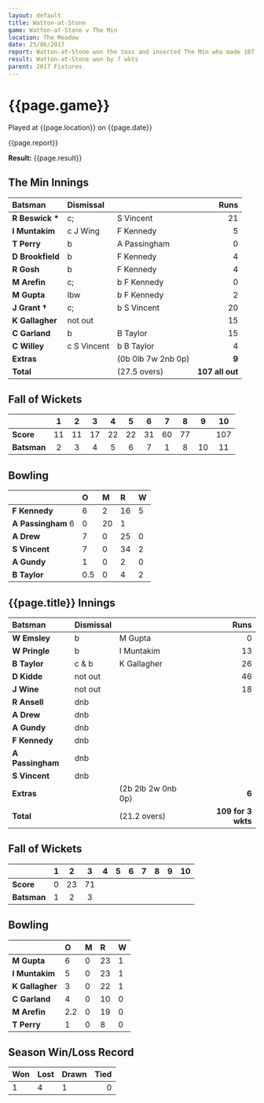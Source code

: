 ```yaml
---
layout: default
title: Watton-at-Stone
game: Watton-at-Stone v The Min
location: The Meadow
date: 25/06/2017
report: Watton-at-Stone won the toss and inserted The Min who made 107 all out. Watton replied with 109 for 3 wkts
result: Watton-at-Stone won by 7 wkts
parent: 2017 Fixtures
---
```


# {{page.game}}

Played at {{page.location}} on {{page.date}}

{{page.report}}

**Result:** {{page.result}}

## The Min Innings

| Batsman | Dismissal |  |  Runs |
|:---|:---|---|---:|
| **R Beswick &#42;**  | c; | S Vincent  | 21 |
| **I Muntakim**  | c J Wing  | F Kennedy  | 5 |
| **T Perry**  | b | A Passingham  | 0 |
| **D Brookfield**  | b | F Kennedy  | 4 |
| **R Gosh**  | b | F Kennedy  | 4 |
| **M Arefin**  | c; | b F Kennedy  | 0 |
| **M Gupta**  | lbw | b F Kennedy  | 2 |
| **J Grant &#8224;**  | c; | b S Vincent  | 20 |
| **K Gallagher**  | not out  |  |  15 |
| **C Garland**  | b | B Taylor  | 15 |
| **C Willey**  | c S Vincent | b B Taylor  | 4 |
| **Extras**  |  | (0b 0lb 7w 2nb 0p)  | **9** |
| **Total**  |  | (27.5 overs)  | **107 all out** |

## Fall of Wickets

| | 1 | 2 | 3 | 4 | 5 | 6 | 7 | 8 | 9 | 10 |
|---|:---:|:---:|:---:|:---:|:---:|:---:|:---:|:---:|:---:|:---:|
| **Score** | 11 | 11 | 17 | 22 | 22 | 31 | 60 | 77 |  | 107 |
| **Batsman** | 2 | 3 | 4 | 5 | 6 | 7 | 1 | 8 | 10 | 11 |

## Bowling

| | O | M | R | W |
|---|:---|:---|:---|:---|
| **F Kennedy**  | 6 | 2 | 16 | 5 |
| **A Passingham**  6 | 0 | 20 | 1 |
| **A Drew** | 7 | 0 | 25 | 0 |
| **S Vincent**  | 7 | 0 | 34 | 2 |
| **A Gundy**  | 1 | 0 | 2 | 0 |
| **B Taylor**  | 0.5 | 0 | 4 | 2 |

## {{page.title}} Innings

| Batsman | Dismissal |  |  Runs |
|:---|:---|---|---:|
| **W Emsley** | b | M Gupta | 0 |
| **W Pringle** | b | I Muntakim | 13 |
| **B Taylor** | c & b | K Gallagher | 26 |
| **D Kidde** | not out |  | 46 |
| **J Wine** | not out |  | 18 |
| **R Ansell** | dnb |  |  |
| **A Drew** | dnb |  |  | 
| **A Gundy** | dnb |  |  |
| **F Kennedy** | dnb |  |  |
| **A Passingham** | dnb |  |  |
| **S Vincent** | dnb |  |  |
| **Extras** |  | (2b 2lb 2w 0nb 0p) | **6** |
| **Total** | | (21.2 overs) | **109 for 3 wkts** |

## Fall of Wickets

| | 1 | 2 | 3 | 4 | 5 | 6 | 7 | 8 | 9 | 10 |
|---|:---:|:---:|:---:|:---:|:---:|:---:|:---:|:---:|:---:|:---:|
| **Score** | 0 | 23 | 71 |  |  |  |  |  |  |  |
| **Batsman** | 1 | 2 | 3 |  |  |  |  |  |  |  |

## Bowling

| | O | M | R | W |
|---|:---|:---|:---|:---|
| **M Gupta** | 6 | 0 | 23 | 1 |
| **I Muntakim** | 5 | 0 | 23 | 1 |
| **K Gallagher** | 3 | 0 | 22 | 1 |
| **C Garland** | 4 | 0 | 10 | 0 |
| **M Arefin** | 2.2 | 0 | 19 | 0 |
| **T Perry** | 1 | 0 | 8 | 0 |

## Season Win/Loss Record

| Won | Lost | Drawn | Tied |
|:---|:---|---|---:|
| 1 | 4 | 1 | 0 |